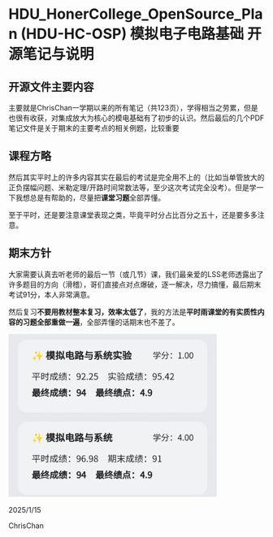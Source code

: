 # HDU_HonerCollege_OpenSource_Plan (HDU-HC-OSP)  模拟电子电路基础 开源笔记与说明

## 开源文件主要内容

主要就是ChrisChan一学期以来的所有笔记（共123页），学得相当之劳累，但是也很有收获，对集成放大为核心的模电基础有了初步的认识。然后最后的几个PDF笔记文件是关于期末的主要考点的相关例题，比较重要

## 课程方略 


然后其实平时上的许多内容其实在最后的考试是完全用不上的（比如当单管放大的正负摆幅问题、米勒定理/开路时间常数法等，至少这次考试完全没考）。但是学一下我想总是有帮助的，尽量把**课堂习题**全部弄懂。



至于平时，还是要注意课堂表现之类，毕竟平时分占比百分之五十，还是要多多注意。

## 期末方针



大家需要认真去听老师的最后一节（或几节）课，我们最亲爱的LSS老师透露出了许多题目的方向（滑稽），哥们直接点对点爆破，逐一解决，尽力搞懂，最后期末考试91分，本人非常满意。

然后复习**不要用教材整本复习，效率太低了**，我的方法是**平时雨课堂的有实质性内容的习题全部重做一遍**，全部弄懂的话期末也不差了。


<img src=".\GRADE.png" alt="download" style="zoom:40%;" />


2025/1/15

ChrisChan